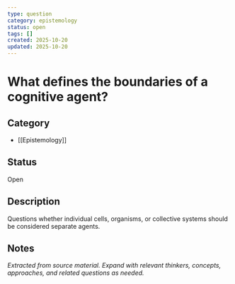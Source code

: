 ```yaml
---
type: question
category: epistemology
status: open
tags: []
created: 2025-10-20
updated: 2025-10-20
---
```


# What defines the boundaries of a cognitive agent?

## Category

- [[Epistemology]]

## Status

Open

## Description

Questions whether individual cells, organisms, or collective systems should be considered separate agents.

## Notes

*Extracted from source material. Expand with relevant thinkers, concepts, approaches, and related questions as needed.*
